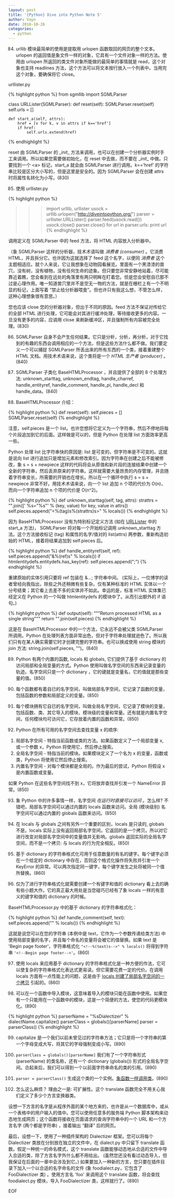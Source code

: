 ```yaml
---
layout: post
title: '{Python} Dive into Python Note 5'
author: Vayn
date: 2010-10-26
categories:
  - python
---
```


84) urllib 模块最简单的使用是提取用 urlopen 函数取回的网页的整个文本。urlopen 的返回值是象文件一样的对象，它具有一个文件对象一样的方法。使用由 urlopen 所返回的类文件对象所能做的最简单的事情就是 read，这个对象也支持 readlines 方法，这个方法可以将文本按行放入一个列表中。当用完这个对象，要确保将它 close。

urllister.py

{% highlight python %}
from sgmllib import SGMLParser

class URLLister(SGMLParser):
    def reset(self):
        SGMLParser.reset(self)
        self.urls = []

    def start_a(self, attrs):
        href = [v for k, v in attrs if k=='href']
        if href:
            self.urls.extend(href)
{% endhighlight %}

reset 由 SGMLParser 的 \__init__ 方法来调用，也可以在创建一个分析器实例时手工来调用。所以如果您需要做初始化，在 reset 中去做，而不要在 \__init__ 中做。只要找到一个 &lt;a&gt; 标记，start_a 就会由 SGMLParser 进行调用。k==&#8217;href&#8217; 的字符串比较是区分大小写的，但是这里是安全的。因为 SGMLParser 会在创建 attrs 时将属性名转化为小写。(830)

85) 使用 urllister.py

{% highlight python %}
>>> import urllib, urllister
>>> usock = urllib.urlopen("http://diveintopython.org/")
>>> parser = urllister.URLLister()
>>> parser.feed(usock.read())
>>> usock.close()
>>> parser.close()
>>> for url in parser.urls: print url
{% endhighlight %}

调用定义在 SGMLParser 中的 feed 方法，将 HTML 内容放入分析器中。

（象 SGMLParser 这样的分析器，技术术语叫做 _消费者 (consumer)_ 。它消费 HTML，并且拆分它。也许因为这就选择了 feed 这个名字，以便同 _消费者_ 这个主题相适应。就个人来说，它让我想象在动物园看展览。里面有一个黑漆漆的兽穴，没有树，没有植物，没有任何生命的迹象。但只要您非常安静地站着，尽可能靠近着瞧，您会看到在远处的角落里有两只明眸在盯着您。但是您会安慰自已那不过是心理作用。唯一知道兽穴里并不是空无一物的方法，就是在栅栏上有一个不明显的标记，上面写着 “禁止给分析器喂食”。但也许只有我这么想，不管怎么样，这种心理想象很有意思。）

您也应该 close 您的分析器对象，但出于不同的原因。feed 方法不保证对传给它的全部 HTML 进行处理，它可能会对其进行缓冲处理，等待接收更多的内容。一旦没有更多的内容，应调用 close 来刷新缓冲区，并且强制所有内容被完全处理。(830)

86) SGMLParser 自身不会产生任何结果。它只是分析，分析，再分析，对于它找到的有趣的东西会调用相应的一个方法，但是这些方法什么都不做。我们要定义一个可以捕捉 SGMLParser 所丢出来的所有东西的一个类，接着重建整个 HTML 文档。用技术术语来说，这个类将是一个 _HTML 生产者 (producer)_ 。(840)

87) SGMLParser 子类化 BaseHTMLProcessor ，并且提供了全部的 8 个处理方法: unknown_starttag, unknown_endtag, handle_charref, handle_entityref, handle_comment, handle_pi, handle_decl 和handle_data。(840)

88) BaseHTMLProcessor 介绍：

{% highlight python %}
    def reset(self):
        self.pieces = []
        SGMLParser.reset(self)
{% endhighlight %}

注意，self.pieces 是一个 list。也许您想将它定义为一个字符串，然后不停地将每个片段追加到它的后面。这样做是可以的，但是 Python 在处理 list 方面效率更高一些。

Python 处理 list 比字符串快的原因是: list 是可变的，但字符串是不可变的。这就是说向 list 进行追加只是增加元素和修改索引。因为字符串在创建之后不能被修改，象 s = s + newpiece 这样的代码将会从原值和新片段的连接结果中创建一个全新的字符串，然后丢弃原来的字符串。这样就需要大量昂贵的内存管理，并且随着字符串变长，所需要的开销也在增长。所以在一个循环中执行 s = s + newpiece 非常不好。用技术术语来说，向一个 list 追加 n 个项的代价为 O(n)，而向一个字符串追加 n 个项的代价是 O(n^2)。

{% highlight python %}
    def unknown_starttag(self, tag, attrs):
        strattrs = "".join([' %s="%s"' % (key, value) for key, value in attrs])
        self.pieces.append("<%(tag)s%(strattrs)s>" % locals())
{% endhighlight %}

因为 BaseHTMLProcessor 没有为特别标记定义方法 (如在 [URLLister](http://woodpecker.org.cn/diveintopython/html_processing/extracting_data.html#dialect.extract.links) 中的 start_a 方法)， SGMLParser 将对每一个开始标记调用 unknown_starttag 方法。这个方法接收标记 (tag) 和属性的名字/值对的 list(attrs) 两参数，重新构造初始的 HTML，接着将结果追加到 self.pieces 后。

{% highlight python %}
    def handle_entityref(self, ref):
        self.pieces.append("&%(ref)s" % locals())
        if htmlentitydefs.entitydefs.has_key(ref):
            self.pieces.append(";")
{% endhighlight %}

重建原始的实体引用只要将 ref 包装在 &...; 字符串中间。 (实际上，一位博学的读者曾经向我指出，除些之外还稍微有些复杂。仅有某种标准的 HTML 实体以一个分号结束；其它看上去差不多的实体并不如此。幸运的是，标准 HTML 实体集已经定义在 Python 的一个叫做 htmlentitydefs 的模块中了。从而引出额外的 if 语句。)

{% highlight python %}
    def output(self):
        """Return processed HTML as a single string"""
        return "".join(self.pieces)
{% endhighlight %}

这是在 BaseHTMLProcessor 中的一个方法，它永远不会被父类 SGMLParser 所调用。Python 在处理列表方面非常出色，但对于字符串处理就逊色了。所以我们只有在某人确实需要它时才创建完整的字符串。也可以换成使用 string 模块的 join 方法: string.join(self.pieces, "")。(840)

89) Python 有两个内置的函数, locals 和 globals, 它们提供了基于 dictionary 的访问局部和全局变量的方式。Python 使用叫做名字空间的东西来记录变量的轨迹。名字空间只是一个 dictionary ，它的键就是变量名，它的值就是那些变量的值。(850)

90) 每个函数都有着自已的名字空间，叫做局部名字空间，它记录了函数的变量，包括函数的参数和局部定义的变量。(850)

91) 每个模块拥有它自已的名字空间，叫做全局名字空间，它记录了模块的变量，包括函数、类、其它导入的模块、模块级的变量和常量。还有就是内置名字空间，任何模块均可访问它，它存放着内置的函数和异常。(850)

92) Python 在所有可用的名字空间去查找变量 x 的顺序:

1. 局部名字空间 - 特指当前函数或类的方法。如果函数定义了一个局部变量 x, 或一个参数 x，Python 将使用它，然后停止搜索。
2. 全局名字空间 - 特指当前的模块。如果模块定义了一个名为 x 的变量，函数或类，Python 将使用它然后停止搜索。
3. 内置名字空间 - 对每个模块都是全局的。作为最后的尝试，Python 将假设 x 是内置函数或变量。

如果 Python 在这些名字空间找不到 x，它将放弃查找并引发一个 NameError 异常。(850)

93) 象 Python 中的许多事情一样，名字空间 _在运行时直接可以访问_ 。怎么样? 不错吧，局部名字空间可以通过内置的 locals 函数来访问。全局 (模块级别) 名字空间可以通过内置的 globals 函数来访问。(850)

94) 在 locals 与 globals 之间有另外一个重要的区别，locals 是只读的, globals 不是。locals 实际上没有返回局部名字空间，它返回的是一个拷贝。所以对它进行改变对局部名字空间中的变量值并无影响。globals 返回实际的全局名字空间，而不是一个拷贝: 与 locals 的行为完全相反。(850)

95) 基于 dictionary 的字符串格式化可用于任意数量的有名的键字。每个键字必须在一个给定的 dictionary 中存在，否则这个格式化操作将失败并引发一个 KeyError 的异常。可以两次指定同一键字，每个键字发生之处将被同一个值所替换。(860)

96) 仅为了进行字符串格式化就需要创建一个有键字和值的 dictionary 看上去的确有些小题大作。它的真正最大用处是当您碰巧已经有了象 locals 一样的有意义的键字和值的 dictionary 的时候。

BaseHTMLProcessor.py 中的基于 dictionary 的字符串格式化：

{% highlight python %}
    def handle_comment(self, text):
        self.pieces.append("<!--%(text)s-->" % locals())
{% endhighlight %}

这就是说您可以在您的字符串 (本例中是 text，它作为一个参数传递给类方法) 中使用局部变量的名字，并且每个命名的变量将会被它的值替换。如果 text 是 'Begin page footer'，字符串格式化 `"<!--%(text)s-->" % locals()` 将得到字符串 `'<!--Begin page footer-->'`。(860)

97) 使用 locals 来应用基于 dictionary 的字符串格式化是一种方便的作法，它可以使复杂的字符串格式化表达式更易读。但它需要花费一定的代价。在调用 locals 方面有一点性能上的问题，这是由于 [locals 创建了局部名字空间的一个拷贝](http://woodpecker.org.cn/diveintopython/html_processing/locals_and_globals.html#dialect.locals.readonly.example) 引起的。(860)

98) 可以在一个函数中导入模块，这意味着导入的模块只能在函数中使用。如果您有一个只能用在一个函数中的模块，这是一个简便的方法，使您的代码更模块化。(890)

{% highlight python %}
    parserName = "%sDialectizer" % dialectName.capitalize()
    parserClass = globals()[parserName]
    parser = parserClass()
{% endhighlight %}

99) capitalize 是一个我们以前未曾见过的字符串方法；它只是将一个字符串的第一个字母变成大写，将其它的字母强制变成小写。(890)

100) `parserClass = globals()[parserName]` 我们有了一个字符串形式 (parserName) 的类名称，还有一个 dictionary (globals()) 形式的全局名字空间。合起来后，我们可以得到一个以前面字符串命名的类的引用。(890)

101) `parser = parserClass()` 生成这个类的一个实例。[象函数一样调用类](http://woodpecker.org.cn/diveintopython/object_oriented_framework/instantiating_classes.html)。(890)

102) 怎么这么麻烦？ 理由之一是: 可扩展性。这个 translate 函数完全不用关心我们定义了多少个方言变换器类。

设想一下方言的名字是从程序外面的某个地方来的，也许是从一个数据库中，或从一个表格中的用户输入的值中。您可以使用任意多的服务端 Python 脚本架构来动态地生成网页；这个函数将接收在页面请求的查询字符串中的一个 URL 和一个方言名字 (两个都是字符串) ，接着输出 “翻译” 后的网页。

最后，设想一下，使用了一种插件架构的 Dialectizer 框架。您可以将每个 Dialectizer 类放在分别放在独立的文件中，在 dialect.py 中只留下 translate 函数。假定一种统一的命名模式，这个 translate 函数能够动态地从合适的文件中导入合适的类，除了方言名字外什么都不用给出。 (虽然您还没有看过动态导入，但我保证在后面的一章中会涉及到它。) 如果要加入一种新的方言，您只要在插件目录下加入一个以合适的名字命名的文件 (象 foodialect.py，它包含了 FooDialectizer 类) 。使用方言名 'foo' 来调用这个 translate 函数，将会查找 foodialect.py 模块，导入 FooDialectizer 类，这样就行了。(890)

EOF